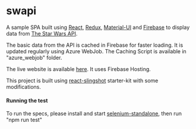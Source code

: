 # swapi
A sample SPA built using [React](https://facebook.github.io/react/), [Redux](http://redux.js.org/), [Material-UI](http://www.material-ui.com/#/) and [Firebase](https://firebase.google.com/) to display data from [The Star Wars API](http://swapi.co/).

The basic data from the API is cached in Firebase for faster loading. It is updated regularly using Azure WebJob. The Caching Script is available in "azure_webjob" folder.

The live website is available [here](https://swapi-fire.firebaseapp.com/people). It uses Firebase Hosting.

This project is built using [react-slingshot](https://github.com/coryhouse/react-slingshot) starter-kit with some modifications.


#### Running the test
To run the specs, please install and start [selenium-standalone](https://www.npmjs.com/package/selenium-standalone), then run "npm run test"
